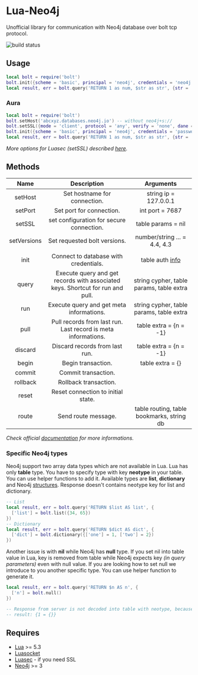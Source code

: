 # Lua-Neo4j

Unofficial library for communication with Neo4j database over bolt tcp protocol.

![build status](https://github.com/stefanak-michal/lua-neo4j/workflows/main.yml/badge.svg?branch=master)

## Usage

```lua
local bolt = require('bolt')
bolt.init({scheme = 'basic', principal = 'neo4j', credentials = 'neo4j'})
local result, err = bolt.query('RETURN 1 as num, $str as str', {str = 'Hello'})
```

### Aura

```lua
local bolt = require('bolt')
bolt.setHost('abcxyz.databases.neo4j.io') -- without neo4j+s://
bolt.setSSL({mode = 'client', protocol = 'any', verify = 'none', dane = true})
bolt.init({scheme = 'basic', principal = 'neo4j', credentials = 'password'})
local result, err = bolt.query('RETURN 1 as num, $str as str', {str = 'Hello'})
```

_More options for Luasec (setSSL) described [here](https://github.com/brunoos/luasec/wiki/LuaSec-1.0.x#ssl_newcontext)._

## Methods

| Name | Description | Arguments |
|:---:|:---:|:---:|
| setHost | Set hostname for connection. | string ip = 127.0.0.1 |
| setPort | Set port for connection. | int port = 7687 |
| setSSL | set configuration for secure connection. | table params = nil |
| setVersions | Set requested bolt versions. | number/string ... = 4.4, 4.3 |
| | | |
| init | Connect to database with credentials. | table auth [info](https://7687.org/bolt/bolt-protocol-message-specification-4.html#request-message---44---hello) |
| query | Execute query and get records with associated keys. Shortcut for run and pull. | string cypher, table params, table extra |
| run | Execute query and get meta informations. | string cypher, table params, table extra |
| pull | Pull records from last run. Last record is meta informations. | table extra = {n = -1} |
| discard | Discard records from last run. | table extra = {n = -1} |
| begin | Begin transaction. | table extra = {} |
| commit | Commit transaction. | |
| rollback | Rollback transaction. | |
| reset | Reset connection to initial state. | |
| route | Send route message. | table routing, table bookmarks, string db |

_Check official [documentation](https://7687.org/bolt/bolt-protocol-message-specification-4.html) for more informations._

### Specific Neo4j types

Neo4j support two array data types which are not available in Lua. Lua has only **table** type. You have to specify type with key **neotype** in your table. You can use helper functions to add it. Available types are **list**, **dictionary** and Neo4j [structures](https://github.com/stefanak-michal/lua-neo4j/blob/master/src/structures.lua). Response doesn't contains neotype key for list and dictionary.

```lua
-- List
local result, err = bolt.query('RETURN $list AS list', {
  ['list'] = bolt.list({34, 65})
})
-- Dictionary
local result, err = bolt.query('RETURN $dict AS dict', {
  ['dict'] = bolt.dictionary({['one'] = 1, ['two'] = 2})
})
```

Another issue is with **nil** while Neo4j has **null** type. If you set nil into table value in Lua, key is removed from table while Neo4j expects key _(in query parameters)_ even with null value. If you are looking how to set null we introduce to you another specific type. You can use helper function to generate it.

```lua
local result, err = bolt.query('RETURN $n AS n', {
  ['n'] = bolt.null()
})

-- Response from server is not decoded into table with neotype, because Lua can handle missing key as nil.
-- result: {1 = {}}
```

## Requires

- [Lua](https://www.lua.org/manual/5.3/) >= 5.3
- [Luasocket](https://w3.impa.br/~diego/software/luasocket/)
- [Luasec](https://github.com/brunoos/luasec) - if you need SSL
- [Neo4j](https://neo4j.com/) >= 3

